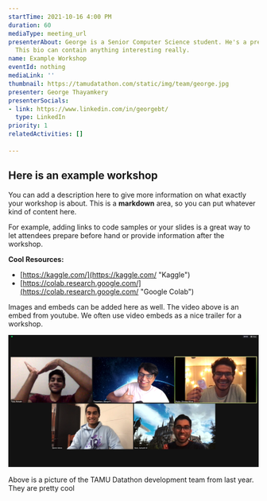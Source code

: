 ```yaml
---
startTime: 2021-10-16 4:00 PM
duration: 60
mediaType: meeting_url
presenterAbout: George is a Senior Computer Science student. He's a pretty cool guy.
  This bio can contain anything interesting really.
name: Example Workshop
eventId: nothing
mediaLink: ''
thumbnail: https://tamudatathon.com/static/img/team/george.jpg
presenter: George Thayamkery
presenterSocials:
- link: https://www.linkedin.com/in/georgebt/
  type: LinkedIn
priority: 1
relatedActivities: []

---
```

## Here is an example workshop

You can add a description here to give more information on what exactly your workshop is about. This is a **markdown** area, so you can put whatever kind of content here.

For example, adding links to code samples or your slides is a great way to let attendees prepare before hand or provide information after the workshop.

**Cool Resources:**

* [https://kaggle.com/](https://kaggle.com/ "Kaggle")
* [https://colab.research.google.com/](https://colab.research.google.com/ "Google Colab")

Images and embeds can be added here as well. The video above is an embed from youtube. We often use video embeds as a nice trailer for a workshop.

![TAMU Datathon 2020 Dev Team](/uploads/screen-shot-2021-02-02-at-9-33-25-pm.png "TAMU Datathon 2020 Dev Team")

Above is a picture of the TAMU Datathon development team from last year. They are pretty cool